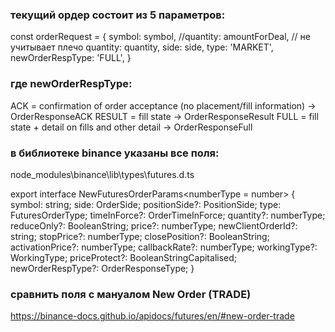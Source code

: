 ### текущий ордер состоит из 5 параметров:

const orderRequest = {
symbol: symbol,
//quantity: amountForDeal, // не учитывает плечо
quantity: quantity,
side: side,
type: 'MARKET',
newOrderRespType: 'FULL',
}

### где newOrderRespType:

ACK = confirmation of order acceptance (no placement/fill information) -> OrderResponseACK
RESULT = fill state -> OrderResponseResult
FULL = fill state + detail on fills and other detail -> OrderResponseFull

### в библиотеке binance указаны все поля:

node_modules\binance\lib\types\futures.d.ts

export interface NewFuturesOrderParams<numberType = number> {
symbol: string;
side: OrderSide;
positionSide?: PositionSide;
type: FuturesOrderType;
timeInForce?: OrderTimeInForce;
quantity?: numberType;
reduceOnly?: BooleanString;
price?: numberType;
newClientOrderId?: string;
stopPrice?: numberType;
closePosition?: BooleanString;
activationPrice?: numberType;
callbackRate?: numberType;
workingType?: WorkingType;
priceProtect?: BooleanStringCapitalised;
newOrderRespType?: OrderResponseType;
}

### сравнить поля с мануалом New Order (TRADE)

https://binance-docs.github.io/apidocs/futures/en/#new-order-trade
